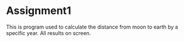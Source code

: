 Assignment1
===========
This is program used to calculate the distance from moon to earth by a specific year.
All results on screen.
